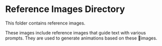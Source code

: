 # Reference Images Directory

This folder contains reference images.

These images include reference images that guide text with various prompts. They are used to generate animations based on these images.
